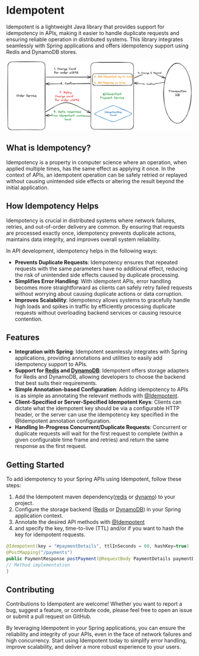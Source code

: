 # Idempotent

Idempotent is a lightweight Java library that provides support for idempotency in APIs, making it easier to handle duplicate
requests and ensuring reliable operation in distributed systems. This library integrates seamlessly with Spring applications
and offers idempotency support using Redis and DynamoDB stores.

<img src="./idempotent.png" alt="Idempotent">


## What is Idempotency?
Idempotency is a property in computer science where an operation, when applied multiple times, has the same effect as
applying it once. In the context of APIs, an idempotent operation can be safely retried or replayed without causing
unintended side effects or altering the result beyond the initial application.

## How Idempotency Helps
Idempotency is crucial in distributed systems where network failures, retries, and out-of-order delivery are common.
By ensuring that requests are processed exactly once, idempotency prevents duplicate actions, maintains data integrity,
and improves overall system reliability.

In API development, idempotency helps in the following ways:

* **Prevents Duplicate Requests**: Idempotency ensures that repeated requests with the same parameters have no additional effect,
		reducing the risk of unintended side effects caused by duplicate processing.
* **Simplifies Error Handling**: With idempotent APIs, error handling becomes more straightforward as clients can safely retry
		failed requests without worrying about causing duplicate actions or data corruption.
* **Improves Scalability**: Idempotency allows systems to gracefully handle high loads and spikes in traffic by efficiently
		processing duplicate requests without overloading backend services or causing resource contention.

## Features
* **Integration with Spring**: Idempotent seamlessly integrates with Spring applications, providing annotations and utilities to
		easily add idempotency support to APIs.
* **Support for [Redis](idempotent-redis/README.md) and [DynamoDB](idempotent-dynamo/README.md)**: Idempotent offers storage
		adapters for Redis and DynamoDB, allowing developers to choose the backend that best suits their requirements.
* **Simple Annotation-based Configuration**: Adding idempotency to APIs is as simple as annotating the relevant methods
		with [@Idempotent](idempotent-core/src/main/java/io/github/arun0009/idempotent/core/annotation/Idempotent.java).
* **Client-Specified or Server-Specified Idempotent Keys**: Clients can dictate what the idempotent key should be via a
		configurable HTTP header, or the server can use the idempotency key specified in the @Idempotent annotation configuration.
* **Handling In-Progress Concurrent/Duplicate Requests**: Concurrent or duplicate requests will wait for the first request
		to complete (within a given configurable time frame and retries) and return the same response as the first request.

## Getting Started

To add idempotency to your Spring APIs using Idempotent, follow these steps:

1. Add the Idempotent maven dependency([redis](https://central.sonatype.com/artifact/io.github.arun0009/idempotent-redis)
	or [dynamo](https://central.sonatype.com/artifact/io.github.arun0009/idempotent-dynamo)) to your project.
2. Configure the storage backend ([Redis](idempotent-redis/README.md) or [DynamoDB](idempotent-dynamo/README.md)) in your Spring application context.
3. Annotate the desired API methods with [@Idempotent](idempotent-core/src/main/java/io/github/arun0009/idempotent/core/annotation/Idempotent.java)
4. and specify the key, time-to-live (TTL) and/or if you want to hash the key for idempotent requests.
```java
@Idempotent(key = "#paymentDetails", ttlInSeconds = 60, hashKey=true)
@PostMapping("/payments")
public PaymentResponse postPayment(@RequestBody PaymentDetails paymentDetails) {
// Method implementation
}
```
## Contributing
Contributions to Idempotent are welcome! Whether you want to report a bug, suggest a feature, or contribute code, please feel free
to open an issue or submit a pull request on GitHub.

By leveraging Idempotent in your Spring applications, you can ensure the reliability and integrity of your APIs, even in the face of
network failures and high concurrency. Start using Idempotent today to simplify error handling, improve scalability, and deliver a
more robust experience to your users.
